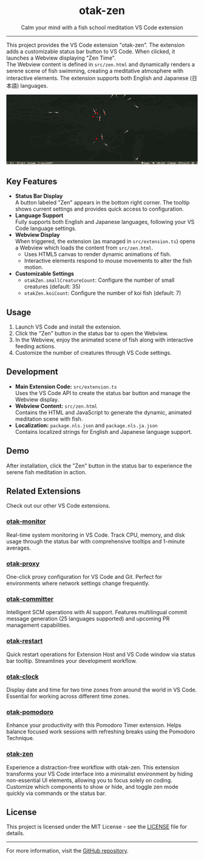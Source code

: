 <p align="center">
  <h1 align="center">otak-zen</h1>
  <p align="center">Calm your mind with a fish school meditation VS Code extension</p>
</p>

---

This project provides the VS Code extension "otak-zen". The extension adds a customizable status bar button to VS Code. When clicked, it launches a Webview displaying "Zen Time".  
The Webview content is defined in `src/zen.html` and dynamically renders a serene scene of fish swimming, creating a meditative atmosphere with interactive elements. The extension supports both English and Japanese (日本語) languages.

![](images/otak-zen.gif)

## Key Features
- **Status Bar Display**  
  A button labeled "Zen" appears in the bottom right corner. The tooltip shows current settings and provides quick access to configuration.
- **Language Support**  
  Fully supports both English and Japanese languages, following your VS Code language settings.
- **Webview Display**  
  When triggered, the extension (as managed in `src/extension.ts`) opens a Webview which loads the content from `src/zen.html`.  
  - Uses HTML5 canvas to render dynamic animations of fish.
  - Interactive elements respond to mouse movements to alter the fish motion.
- **Customizable Settings**
  - `otakZen.smallCreatureCount`: Configure the number of small creatures (default: 35)
  - `otakZen.koiCount`: Configure the number of koi fish (default: 7)

## Usage
1. Launch VS Code and install the extension.
2. Click the "Zen" button in the status bar to open the Webview.
3. In the Webview, enjoy the animated scene of fish along with interactive feeding actions.
4. Customize the number of creatures through VS Code settings.

## Development
- **Main Extension Code:** `src/extension.ts`  
  Uses the VS Code API to create the status bar button and manage the Webview display.
- **Webview Content:** `src/zen.html`  
  Contains the HTML and JavaScript to generate the dynamic, animated meditation scene with fish.
- **Localization:** `package.nls.json` and `package.nls.ja.json`  
  Contains localized strings for English and Japanese language support.

## Demo
After installation, click the "Zen" button in the status bar to experience the serene fish meditation in action.

## Related Extensions
Check out our other VS Code extensions.

### [otak-monitor](https://marketplace.visualstudio.com/items?itemName=odangoo.otak-monitor)
Real-time system monitoring in VS Code. Track CPU, memory, and disk usage through the status bar with comprehensive tooltips and 1-minute averages.

### [otak-proxy](https://marketplace.visualstudio.com/items?itemName=odangoo.otak-proxy)
One-click proxy configuration for VS Code and Git. Perfect for environments where network settings change frequently.

### [otak-committer](https://marketplace.visualstudio.com/items?itemName=odangoo.otak-committer)
Intelligent SCM operations with AI support. Features multilingual commit message generation (25 languages supported) and upcoming PR management capabilities.

### [otak-restart](https://marketplace.visualstudio.com/items?itemName=odangoo.otak-restart)
Quick restart operations for Extension Host and VS Code window via status bar tooltip. Streamlines your development workflow.

### [otak-clock](https://marketplace.visualstudio.com/items?itemName=odangoo.otak-clock)
Display date and time for two time zones from around the world in VS Code. Essential for working across different time zones.

### [otak-pomodoro](https://marketplace.visualstudio.com/items?itemName=odangoo.otak-pomodoro)
Enhance your productivity with this Pomodoro Timer extension. Helps balance focused work sessions with refreshing breaks using the Pomodoro Technique.

### [otak-zen](https://marketplace.visualstudio.com/items?itemName=odangoo.otak-zen)
Experience a distraction-free workflow with otak-zen. This extension transforms your VS Code interface into a minimalist environment by hiding non-essential UI elements, allowing you to focus solely on coding. Customize which components to show or hide, and toggle zen mode quickly via commands or the status bar.


## License

This project is licensed under the MIT License - see the [LICENSE](LICENSE) file for details.

---

For more information, visit the [GitHub repository](https://github.com/tsuyoshi-otake/otak-zen).
